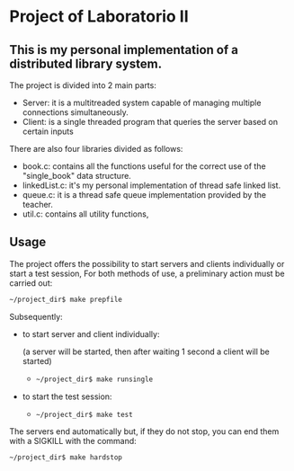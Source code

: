 # Project of Laboratorio II

## This is my personal implementation of a distributed library system.

The project is divided into 2 main parts: 

- Server: it is a multitreaded system capable of managing multiple connections simultaneously.
- Client: is a single threaded program that queries the server based on certain inputs

There are also four libraries divided as follows:
- book.c: contains all the functions useful for the correct use of the "single_book" data structure.
- linkedList.c: it's my personal implementation of thread safe linked list.
- queue.c: it is a thread safe queue implementation provided by the teacher.
- util.c: contains all utility functions,

## Usage

The project offers the possibility to start servers and clients individually or start a test session, For both methods of use, a preliminary action must be carried out:

```bash
~/project_dir$ make prepfile
```

Subsequently:
- to start server and client individually:
    
    (a server will be started, then after waiting 1 second a client will be started)

    -   ```bash
        ~/project_dir$ make runsingle
        ```
- to start the test session: 

    -   ```bash
        ~/project_dir$ make test
        ``` 

The servers end automatically but, if they do not stop, you can end them with a SIGKILL with the command: 
```bash
~/project_dir$ make hardstop
```
    
        



